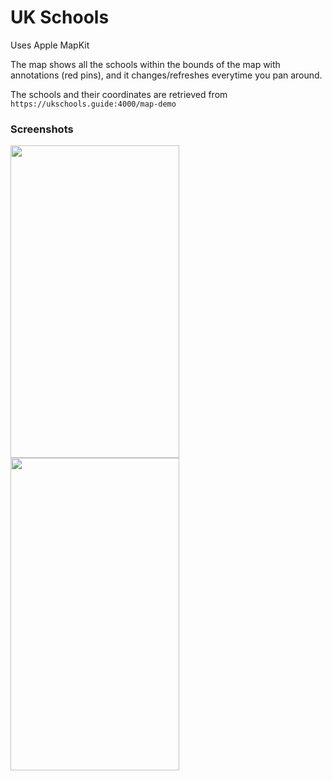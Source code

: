 # UK Schools

Uses Apple MapKit

The map shows all the schools within the bounds of the map with annotations (red pins), and it changes/refreshes everytime you pan around.

The schools and their coordinates are retrieved from `https://ukschools.guide:4000/map-demo`

### Screenshots
<img align="left" src="Screenshots/screen1.png" width="270" height="500" />
<img align="left" src="Screenshots/screen2.png" width="270" height="500" />